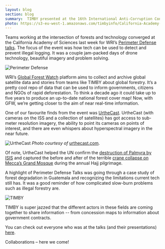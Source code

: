 ```yaml
---
layout: blog
section: blog
summary:  TIMBY presented at the 16th International Anti-Corruption Conference in Malaysia.
photo: https://s3-eu-west-1.amazonaws.com/timbyinfo/California-Academy-of-Sciences.jpg
---
```


Teams working at the intersection of forests and technology converged at the California Academy of Sciences last week for WRI’s [Perimeter Defense talks](http://www.wri.org/events/2015/09/perimeter-defense-innovative-technologies-detecting-and). The focus of the event was how tech can be used to detect and prevent illegal logging. It was a couple jam-packed days of drone technology, beautiful imagery and problem solving. 

![Perimeter Defense](https://s3-eu-west-1.amazonaws.com/timbyinfo/California-Academy-of-Sciences.jpg)

WRI’s [Global Forest Watch](http://www.globalforestwatch.org/) platform aims to collect and archive global satellite data and stories from teams like TIMBY about global forestry. It’s a pretty cool repo of data that can be used to inform governments, citizens and NGOs of rapid deforestation. To think a decade ago it could take up to five years to produce an up-to-date national forest cover map! Now, with GFW, we’re getting closer to the aim of near real-time information. 

One of our favourite finds from the event was [UrtheCast](https://www.urthecast.com/). UrtheCast (with cameras on the ISS and a collection of satellites) has got access to sub-meter resolution imagery, the ability to point its cameras on points of interest, and there are even whispers about hyperspectral imagery in the near future.

![UrtheCast](https://s3-eu-west-1.amazonaws.com/timbyinfo/original.png)
*Photo courtesy of* [urthecast.com](http://gallery.urthecast.com/mecca-before-and-after-its-tragic-crane-collapse). 
 
Of note, UrtheCast helped the UN confirm the [destruction of Palmyra by ISIS](http://gallery.urthecast.com/toppled-by-isis-the-syrian-temple-of-bel) and captured the before and after of the terrible [crane collapse on Mecca’s Grand Mosque](http://blog.urthecast.com/updates/mecca-from-space-before-and-after-its-tragic-crane-collapse/) during the annual Hajj pilgrimage. 

A highlight of Perimeter Defense Talks was going through a case study of forest degradation in Guatemala and recognizing the limitations current tech still has. It was a good reminder of how complicated slow-burn problems such as illegal forestry are. 

![TIMBY](https://s3-eu-west-1.amazonaws.com/timbyinfo/image.jpeg)

TIMBY is super jazzed that the different actors in these fields are coming together to share information -- from concession maps to information about government contracts.

You can check out everyone who was at the talks (and their presentations) [here](http://www.forestlegality.org/event/perimeter-defense-innovative-technologies-detecting-and-preventing-illegal-logging).

Collaborations – here we come!





